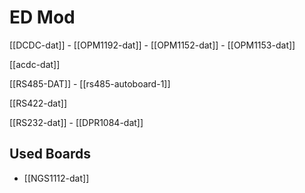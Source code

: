 

# ED Mod 

[[DCDC-dat]] - [[OPM1192-dat]] - [[OPM1152-dat]] - [[OPM1153-dat]]

[[acdc-dat]]

[[RS485-DAT]] - [[rs485-autoboard-1]]

[[RS422-dat]]

[[RS232-dat]] - [[DPR1084-dat]]




## Used Boards 

- [[NGS1112-dat]]